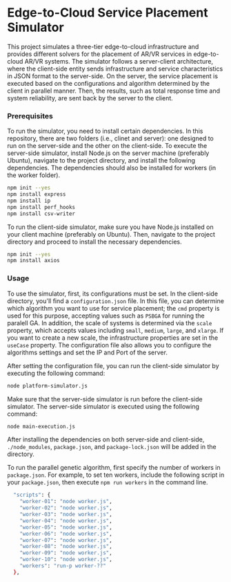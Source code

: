 # Edge-to-Cloud Service Placement Simulator
This project simulates a three-tier edge-to-cloud infrastructure and provides different solvers for the placement of AR/VR services in edge-to-cloud AR/VR systems. The simulator follows a server-client architecture, where the client-side entity sends infrastructure and service characteristics in JSON format to the server-side. On the server, the service placement is executed based on the configurations and algorithm determined by the client in parallel manner. Then, the results, such as total response time and system reliability, are sent back by the server to the client.

### Prerequisites
To run the simulator, you need to install certain dependencies. In this repository, there are two folders (i.e., clinet and server): one designed to run on the server-side and the other on the client-side. To execute the server-side simulator, install Node.js on the server machine (preferably Ubuntu), navigate to the project directory, and install the following dependencies. The dependencies should also be installed for workers (in the worker folder).

```bash
npm init --yes
npm install express
npm install ip
npm install perf_hooks
npm install csv-writer
```
To run the client-side simulator, make sure you have Node.js installed on your client machine (preferably on Ubuntu). Then, navigate to the project directory and proceed to install the necessary dependencies.

```bash
npm init --yes
npm install axios
```

### Usage
To use the simulator, first, its configurations must be set. In the client-side directory, you'll find a `configuration.json` file. In this file, you can determine which algorithm you want to use for service placement; the `cmd` property is used for this purpose, accepting values such as `PSBGA` for running the paralell GA. In addition, the scale of systems is determined via the `scale` property, which accepts values including `small`, `medium`, `large`, and `xlarge`. If you want to create a new scale, the infrastructure properties are set in the `useCase` property. The configuration file also allows you to configure the algorithms settings and set the IP and Port of the server.

After setting the configuration file, you can run the client-side simulator by executing the following command:

```bash
node platform-simulator.js
```

Make sure that the server-side simulator is run before the client-side simulator. The server-side simulator is executed using the following command:

```bash
node main-execution.js
```

After installing the dependencies on both server-side and client-side, `./node_modules`, `package.json`, and `package-lock.json` will be added in the directory.

To run the parallel genetic algorithm, first specify the number of workers in `package.json`. For example, to set ten workers, include the following script in your `package.json`, then execute `npm run workers` in the command line.

```bash
  "scripts": {
    "worker-01": "node worker.js",
    "worker-02": "node worker.js",
    "worker-03": "node worker.js",
    "worker-04": "node worker.js",
    "worker-05": "node worker.js",
    "worker-06": "node worker.js",
    "worker-07": "node worker.js",
    "worker-08": "node worker.js",
    "worker-09": "node worker.js",
    "worker-10": "node worker.js",
    "workers": "run-p worker-??"
  },
```

